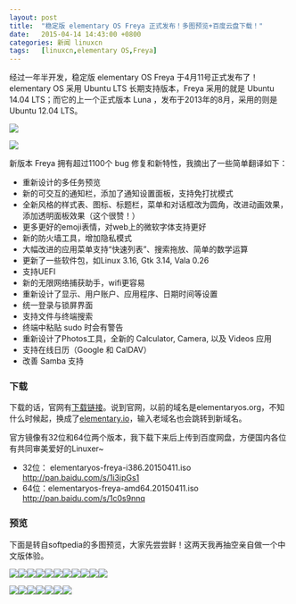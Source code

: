 ```yaml
---
layout: post
title:	"稳定版 elementary OS Freya 正式发布！多图预览+百度云盘下载！"
date:	2015-04-14 14:43:00 +0800 
categories:	新闻 linuxcn 
tags:	[linuxcn,elementary OS,Freya]
---
```



经过一年半开发，稳定版 elementary OS Freya 于4月11号正式发布了！elementary OS 采用 Ubuntu LTS 长期支持版本，Freya 采用的就是 Ubuntu 14.04 LTS；而它的上一个正式版本 Luna ，发布于2013年的8月，采用的则是 Ubuntu 12.04 LTS。


![](/Asserts/Images//attachment/album/201504/14/143021bioiemik9vcetlvz.jpg)


![](/Asserts/Images//attachment/album/201504/14/143024e4htt0trzrc7s0pk.jpg)


新版本 Freya 拥有超过1100个 bug 修复和新特性，我摘出了一些简单翻译如下：


* 重新设计的多任务预览
* 新的可交互的通知栏，添加了通知设置面板，支持免打扰模式
* 全新风格的样式表、图标、标题栏，菜单和对话框改为圆角，改进动画效果，添加透明面板效果（这个很赞！）
* 更多更好的emoji表情，对web上的微软字体支持更好
* 新的防火墙工具，增加隐私模式
* 大幅改进的应用菜单支持“快速列表”、搜索拖放、简单的数学运算
* 更新了一些软件包，如Linux 3.16, Gtk 3.14, Vala 0.26
* 支持UEFI
* 新的无限网络捕获助手，wifi更容易
* 重新设计了显示、用户账户、应用程序、日期时间等设置
* 统一登录与锁屏界面
* 支持文件与终端搜索
* 终端中粘贴 sudo 时会有警告
* 重新设计了Photos工具，全新的 Calculator, Camera, 以及 Videos 应用
* 支持在线日历（Google 和 CalDAV）
* 改善 Samba 支持


### 下载


下载的话，官网有[下载链接](http://elementary.io/)。说到官网，以前的域名是elementaryos.org，不知什么时候起，换成了[elementary.io](http://elementary.io/)，输入老域名也会跳转到新域名。


官方镜像有32位和64位两个版本，我下载下来后上传到百度网盘，方便国内各位有共同审美爱好的Linuxer~


* 32位： elementaryos-freya-i386.20150411.iso <http://pan.baidu.com/s/1i3ipGs1>
* 64位：elementaryos-freya-amd64.20150411.iso <http://pan.baidu.com/s/1c0s9nnq>


### 预览


下面是转自softpedia的多图预览，大家先尝尝鲜！这两天我再抽空亲自做一个中文版体验。


![](/Asserts/Images//attachment/album/201504/14/143020ftqsnls87z7xhsce.jpg)![](/Asserts/Images//attachment/album/201504/14/143021mz1uj1jpup495fp5.jpg)![](/Asserts/Images//attachment/album/201504/14/143022ytz1719abtkgf1d5.jpg)![](/Asserts/Images//attachment/album/201504/14/143023mbae2ttfbe2bhehc.jpg)![](/Asserts/Images//attachment/album/201504/14/143023xei66wz72ng93in6.jpg)![](/Asserts/Images//attachment/album/201504/14/143024or1rkurrrsr558kk.jpg)![](/Asserts/Images//attachment/album/201504/14/143024qb6894b6zfscamt4.jpg)![](/Asserts/Images//attachment/album/201504/14/143025v2g702nfsa7g2b7c.jpg)![](/Asserts/Images//attachment/album/201504/14/143026oqhhzpjl9ezzquuo.jpg)![](/Asserts/Images//attachment/album/201504/14/143026nspz5b7f5s5o5k2q.jpg)![](/Asserts/Images//attachment/album/201504/14/143027woi22th2mbm7pm20.jpg)


![](/Asserts/Images//attachment/album/201504/14/143027kwwexndwwgnlwow9.jpg)![](/Asserts/Images//attachment/album/201504/14/143028wpef7thq718o5vsv.jpg)![](/Asserts/Images//attachment/album/201504/14/143029e2u4luflhzfh9fg5.jpg)![](/Asserts/Images//attachment/album/201504/14/143029bcm70mrhhm8pzvr8.jpg)![](/Asserts/Images//attachment/album/201504/14/143030m29b9sy9w39so8cd.jpg)![](/Asserts/Images//attachment/album/201504/14/143030n5cc4zogbozkk66z.jpg)![](/Asserts/Images//attachment/album/201504/14/143032l9d9yyyfoe88f87o.jpg)
